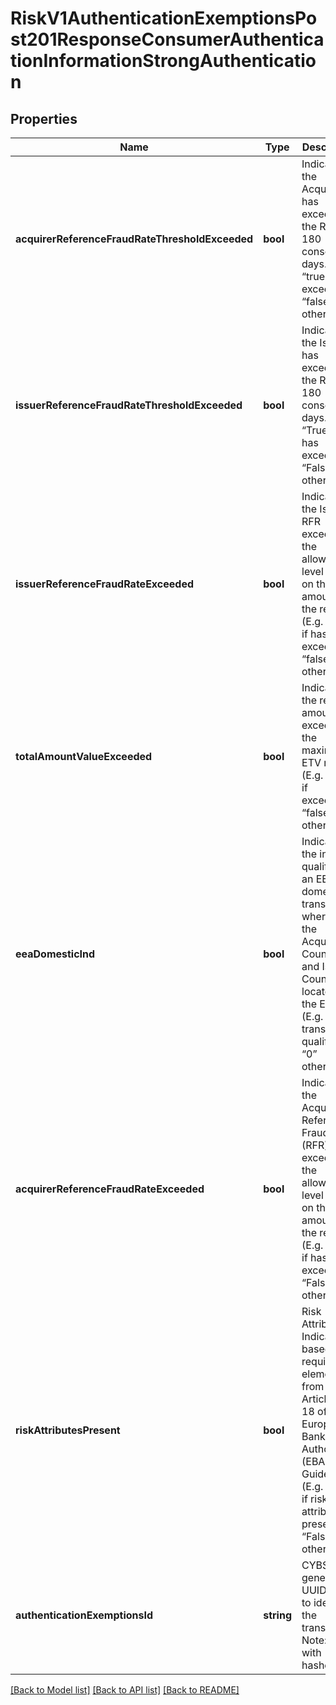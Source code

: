 # RiskV1AuthenticationExemptionsPost201ResponseConsumerAuthenticationInformationStrongAuthentication

## Properties
Name | Type | Description | Notes
------------ | ------------- | ------------- | -------------
**acquirerReferenceFraudRateThresholdExceeded** | **bool** | Indicates if the Acquirer has exceeded the RFR for 180 consecutive days. (E.g. “true” if has exceeded, “false” otherwise). | [optional] 
**issuerReferenceFraudRateThresholdExceeded** | **bool** | Indicates if the Issuer has exceeded the RFR for 180 consecutive days. (E.g. “True” if has exceeded, “False” otherwise). | [optional] 
**issuerReferenceFraudRateExceeded** | **bool** | Indicates if the Issuer’s RFR exceeds the allowable level based on the amount in the request (E.g. “true” if has exceeded, “false” otherwise). | [optional] 
**totalAmountValueExceeded** | **bool** | Indicates if the request amount has exceeded the maximum ETV rate. (E.g. “true” if exceeded, “false” otherwise). | [optional] 
**eeaDomesticInd** | **bool** | Indicates if the input qualifies as an EEA domestic transaction where both the Acquirer Country and Issuer Country are located in the EEA. (E.g. “1” if transaction qualifies, “0” otherwise). | [optional] 
**acquirerReferenceFraudRateExceeded** | **bool** | Indicates if the Acquirer’s Reference Fraud Rate (RFR) exceeds the allowable level based on the amount in the request (E.g. “True” if has exceeded, “False” otherwise). | [optional] 
**riskAttributesPresent** | **bool** | Risk Attribute Indicator based on required elements from Articles 2 &amp; 18 of the European Banking Authority (EBA) Guidelines (E.g. “True” if risk attributes present, “False” otherwise). | [optional] 
**authenticationExemptionsId** | **string** | CYBS generated UUID used to identify the transaction. Note: 36 with hashes. | [optional] 

[[Back to Model list]](../README.md#documentation-for-models) [[Back to API list]](../README.md#documentation-for-api-endpoints) [[Back to README]](../README.md)


